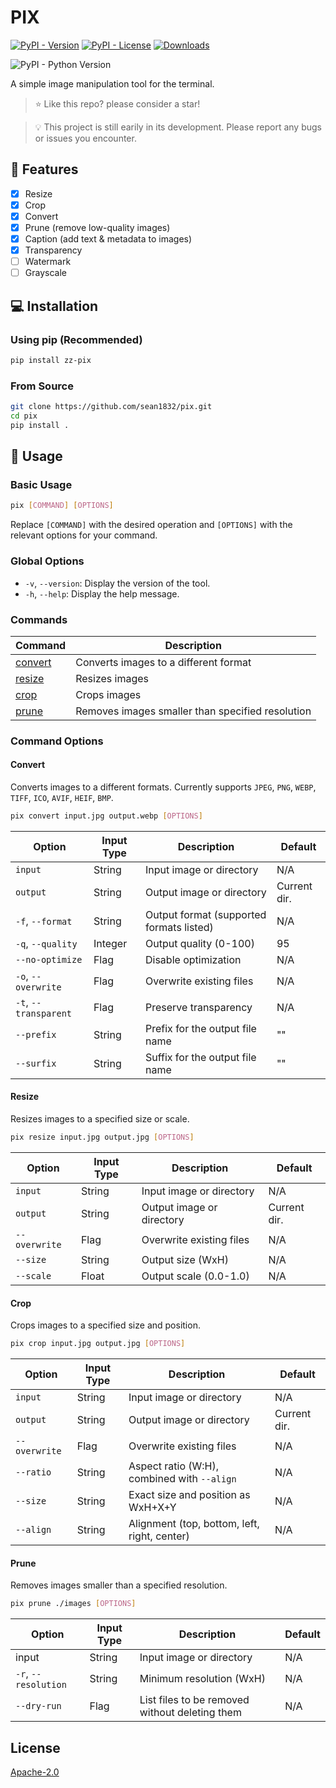 # PIX
[![PyPI - Version](https://img.shields.io/pypi/v/zz-pix)](https://pypi.org/project/zz-pix)
[![PyPI - License](https://img.shields.io/pypi/l/zz-pix)](LICENSE)
[![Downloads](https://static.pepy.tech/badge/zz-pix)](https://pepy.tech/project/zz-pix)

![PyPI - Python Version](https://img.shields.io/pypi/pyversions/zz-pix)

A simple image manipulation tool for the terminal.

> ⭐️ Like this repo? please consider a star!

> 💡 This project is still earily in its development. Please report any bugs or issues you encounter.

## 🌟 Features
- [x] Resize
- [x] Crop
- [x] Convert
- [x] Prune (remove low-quality images)
- [x] Caption (add text & metadata to images)
- [x] Transparency
- [ ] Watermark
- [ ] Grayscale

## 💻 Installation

### Using pip (Recommended)
```sh
pip install zz-pix
```

### From Source
```bash
git clone https://github.com/sean1832/pix.git
cd pix
pip install .
```

## 🔨 Usage

### Basic Usage

```sh
pix [COMMAND] [OPTIONS]
```

Replace `[COMMAND]` with the desired operation and `[OPTIONS]` with the relevant options for your command.

### Global Options

- `-v`, `--version`: Display the version of the tool.
- `-h`, `--help`: Display the help message.

### Commands

| Command             | Description                                      |
| ------------------- | ------------------------------------------------ |
| [convert](#convert) | Converts images to a different format            |
| [resize](#resize)   | Resizes images                                   |
| [crop](#crop)       | Crops images                                     |
| [prune](#prune)     | Removes images smaller than specified resolution |

### Command Options

#### Convert
Converts images to a different formats. Currently supports `JPEG`, `PNG`, `WEBP`, `TIFF`, `ICO`, `AVIF`, `HEIF`, `BMP`.

```sh
pix convert input.jpg output.webp [OPTIONS]
```

| Option                | Input Type | Description                              | Default      |
| --------------------- | ---------- | ---------------------------------------- | ------------ |
| `input`               | String     | Input image or directory                 | N/A          |
| `output`              | String     | Output image or directory                | Current dir. |
| `-f`, `--format`      | String     | Output format (supported formats listed) | N/A          |
| `-q`, `--quality`     | Integer    | Output quality (0-100)                   | 95           |
| `--no-optimize`       | Flag       | Disable optimization                     | N/A          |
| `-o`, `--overwrite`   | Flag       | Overwrite existing files                 | N/A          |
| `-t`, `--transparent` | Flag       | Preserve transparency                    | N/A          |
| `--prefix`            | String     | Prefix for the output file name          | ""           |
| `--surfix`            | String     | Suffix for the output file name          | ""           |

#### Resize
Resizes images to a specified size or scale.
```sh
pix resize input.jpg output.jpg [OPTIONS]
```

| Option        | Input Type | Description               | Default      |
| ------------- | ---------- | ------------------------- | ------------ |
| `input`       | String     | Input image or directory  | N/A          |
| `output`      | String     | Output image or directory | Current dir. |
| `--overwrite` | Flag       | Overwrite existing files  | N/A          |
| `--size`      | String     | Output size (WxH)         | N/A          |
| `--scale`     | Float      | Output scale (0.0-1.0)    | N/A          |

#### Crop
Crops images to a specified size and position.
```sh
pix crop input.jpg output.jpg [OPTIONS]
```


| Option        | Input Type | Description                                  | Default      |
| ------------- | ---------- | -------------------------------------------- | ------------ |
| `input`       | String     | Input image or directory                     | N/A          |
| `output`      | String     | Output image or directory                    | Current dir. |
| `--overwrite` | Flag       | Overwrite existing files                     | N/A          |
| `--ratio`     | String     | Aspect ratio (W:H), combined with `--align`  | N/A          |
| `--size`      | String     | Exact size and position as WxH+X+Y           | N/A          |
| `--align`     | String     | Alignment (top, bottom, left, right, center) | N/A          |

#### Prune
Removes images smaller than a specified resolution.
```sh
pix prune ./images [OPTIONS]
```


| Option               | Input Type | Description                                    | Default |
| -------------------- | ---------- | ---------------------------------------------- | ------- |
| input                | String     | Input image or directory                       | N/A     |
| `-r`, `--resolution` | String     | Minimum resolution (WxH)                       | N/A     |
| `--dry-run`          | Flag       | List files to be removed without deleting them | N/A     |




## License
[Apache-2.0](LICENSE)

